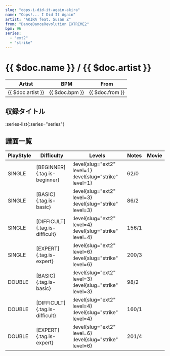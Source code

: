 ```yaml
---
slug: "oops-i-did-it-again-akira"
name: "Oops!... I Did It Again"
artist: "AKIRA feat. Susan Z"
from: "DanceDanceRevolution EXTREME2"
bpm: 96
series:
  - "ext2"
  - "strike"
---
```


# {{ $doc.name }} / {{ $doc.artist }}

|Artist|BPM|From|
|------|---|----|
|{{ $doc.artist }}|{{ $doc.bpm }}|{{ $doc.from }}|

## 収録タイトル

:series-list{:series="series"}

## 譜面一覧

|PlayStyle|Difficulty|Levels|Notes|Movie|
|---------|----------|------|-----|-----|
|SINGLE|[BEGINNER]{.tag.is-beginner}|:level{slug="ext2" level=1} :level{slug="strike" level=1}|62/0||
|SINGLE|[BASIC]{.tag.is-basic}|:level{slug="ext2" level=3} :level{slug="strike" level=3}|86/2||
|SINGLE|[DIFFICULT]{.tag.is-difficult}|:level{slug="ext2" level=4} :level{slug="strike" level=4}|156/1||
|SINGLE|[EXPERT]{.tag.is-expert}|:level{slug="ext2" level=6} :level{slug="strike" level=6}|200/3||
|DOUBLE|[BASIC]{.tag.is-basic}|:level{slug="ext2" level=3} :level{slug="strike" level=3}|98/2||
|DOUBLE|[DIFFICULT]{.tag.is-difficult}|:level{slug="ext2" level=4} :level{slug="strike" level=4}|160/1||
|DOUBLE|[EXPERT]{.tag.is-expert}|:level{slug="ext2" level=6} :level{slug="strike" level=6}|201/4||
